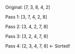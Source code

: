 Original: [7, 3, 8, 4, 2]

Pass 1:   [3, 7, 4, 2, 8]

Pass 2:   [3, 4, 2, 7, 8]

Pass 3:   [3, 2, 4, 7, 8]

Pass 4:   [2, 3, 4, 7, 8]   ← Sorted!
